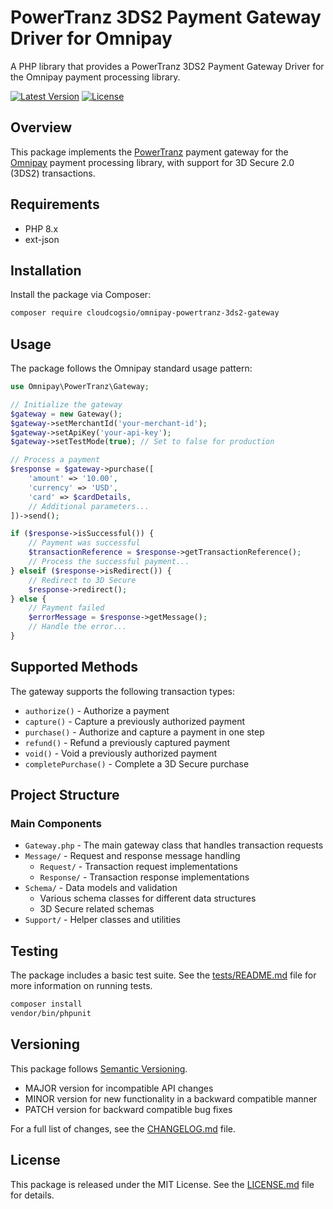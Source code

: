 # PowerTranz 3DS2 Payment Gateway Driver for Omnipay

A PHP library that provides a PowerTranz 3DS2 Payment Gateway Driver for the Omnipay payment processing library.

[![Latest Version](https://img.shields.io/github/v/release/cloudcogsio/omnipay-powertranz-3ds2-gateway?sort=semver)](https://github.com/cloudcogsio/omnipay-powertranz-3ds2-gateway/releases)
[![License](https://img.shields.io/github/license/cloudcogsio/omnipay-powertranz-3ds2-gateway)](https://github.com/cloudcogsio/omnipay-powertranz-3ds2-gateway/blob/main/LICENSE.md)

## Overview

This package implements the [PowerTranz](https://powertranz.com/) payment gateway for the [Omnipay](https://github.com/thephpleague/omnipay) payment processing library, with support for 3D Secure 2.0 (3DS2) transactions.

## Requirements

- PHP 8.x
- ext-json

## Installation

Install the package via Composer:

```bash
composer require cloudcogsio/omnipay-powertranz-3ds2-gateway
```

## Usage

The package follows the Omnipay standard usage pattern:

```php
use Omnipay\PowerTranz\Gateway;

// Initialize the gateway
$gateway = new Gateway();
$gateway->setMerchantId('your-merchant-id');
$gateway->setApiKey('your-api-key');
$gateway->setTestMode(true); // Set to false for production

// Process a payment
$response = $gateway->purchase([
    'amount' => '10.00',
    'currency' => 'USD',
    'card' => $cardDetails,
    // Additional parameters...
])->send();

if ($response->isSuccessful()) {
    // Payment was successful
    $transactionReference = $response->getTransactionReference();
    // Process the successful payment...
} elseif ($response->isRedirect()) {
    // Redirect to 3D Secure
    $response->redirect();
} else {
    // Payment failed
    $errorMessage = $response->getMessage();
    // Handle the error...
}
```

## Supported Methods

The gateway supports the following transaction types:

- `authorize()` - Authorize a payment
- `capture()` - Capture a previously authorized payment
- `purchase()` - Authorize and capture a payment in one step
- `refund()` - Refund a previously captured payment
- `void()` - Void a previously authorized payment
- `completePurchase()` - Complete a 3D Secure purchase

## Project Structure

### Main Components

- `Gateway.php` - The main gateway class that handles transaction requests
- `Message/` - Request and response message handling
  - `Request/` - Transaction request implementations
  - `Response/` - Transaction response implementations
- `Schema/` - Data models and validation
  - Various schema classes for different data structures
  - 3D Secure related schemas
- `Support/` - Helper classes and utilities

## Testing

The package includes a basic test suite. See the [tests/README.md](tests/README.md) file for more information on running tests.

```bash
composer install
vendor/bin/phpunit
```

## Versioning

This package follows [Semantic Versioning](https://semver.org/). 

- MAJOR version for incompatible API changes
- MINOR version for new functionality in a backward compatible manner
- PATCH version for backward compatible bug fixes

For a full list of changes, see the [CHANGELOG.md](CHANGELOG.md) file.

## License

This package is released under the MIT License. See the [LICENSE.md](LICENSE.md) file for details.

